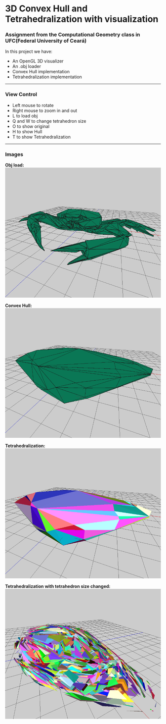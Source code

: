 # 3D Convex Hull and Tetrahedralization with visualization

### Assignment from the Computational Geometry class in UFC(Federal University of Ceará)

In this project we have:
* An OpenGL 3D visualizer
* An .obj loader
* Convex Hull implementation
* Tetrahedralization implementation

___

### View Control
* Left mouse to rotate
* Right mouse to zoom in and out
* L to load obj
* Q and W to change tetrahedron size
* O to show original
* H to show Hull
* T to show Tetrahedralization

___

### Images

**Obj load:**  
![original](https://github.com/ErisonMiller/3D-Convex-Hull-and-Tetrahedralization-with-visualization/blob/master/Images/original.png "Loaded .obj")

**Convex Hull:**  
![alt text](https://github.com/ErisonMiller/3D-Convex-Hull-and-Tetrahedralization-with-visualization/blob/master/Images/hull.png "Loaded .obj")

**Tetrahedralization:**  
![alt text](https://github.com/ErisonMiller/3D-Convex-Hull-and-Tetrahedralization-with-visualization/blob/master/Images/thetra.png "Loaded .obj")

**Tetrahedralization with tetrahedron size changed:**  
![alt text](https://github.com/ErisonMiller/3D-Convex-Hull-and-Tetrahedralization-with-visualization/blob/master/Images/thetra2.png "Loaded .obj")
